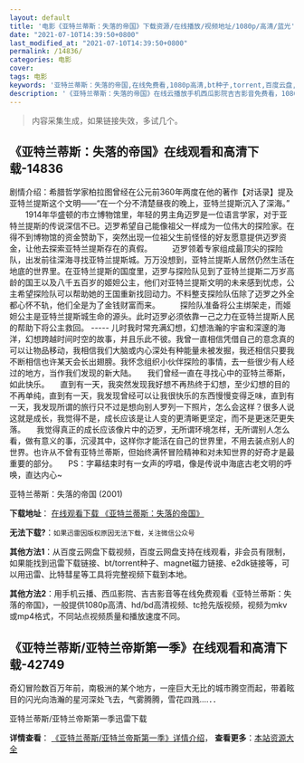 ```yaml
---
layout: default
title: '电影《亚特兰蒂斯：失落的帝国》下载资源/在线播放/视频地址/1080p/高清/蓝光'
date: "2021-07-10T14:39:50+0800"
last_modified_at: "2021-07-10T14:39:50+0800"
permalink: /14836/
categories: 电影
cover:
tags: 电影
keywords: '亚特兰蒂斯：失落的帝国,在线免费看,1080p高清,bt种子,torrent,百度云盘,magnet,磁力链,迅雷下载资源'
description: '《亚特兰蒂斯：失落的帝国》在线云播放手机西瓜影院吉吉影音免费看，1080p高清bd/hd未删减完整版和tc抢先枪版，mkv/mp4格式，附带bt/torrent种子、magnet/磁力链、百度云盘、网盘资源迅雷下载链接'
---
```


>内容采集生成，如果链接失效，多试几个。


## 《亚特兰蒂斯：失落的帝国》在线观看和高清下载-14836

剧情介绍：希腊哲学家柏拉图曾经在公元前360年两度在他的著作【对话录】提及亚特兰提斯这个文明——“在一个分不清楚昼夜的晚上，亚特兰提斯沉入了深海。”  　　1914年华盛顿的市立博物馆里，年轻的男主角迈罗是一位语言学家，对于亚特兰提斯的传说深信不已。迈罗希望自己能像祖父一样成为一位伟大的探险家。在得不到博物馆的资金赞助下，突然出现一位祖父生前怪怪的好友愿意提供迈罗资金，让他去探索亚特兰提斯存在的真假。  　　迈罗领着专家组成最顶尖的探险队，出发前往深海寻找亚特兰提斯城。万万没想到，亚特兰提斯人居然仍然生活在地底的世界里。在亚特兰提斯的国度里，迈罗与探险队见到了亚特兰提斯二万岁高龄的国王以及八千五百岁的姬妲公主，他们对亚特兰提斯文明的未来感到忧虑，公主希望探险队可以帮助她的王国重新找回动力。不料整支探险队伍除了迈罗之外全都心怀不轨，他们全是为了金钱财富而来。  　　探险队准备将公主绑架走，而姬妲公主是亚特兰提斯城生命的源头。此时迈罗必须依靠一己之力在亚特兰提斯人民的帮助下将公主救回。 -----  儿时我时常充满幻想，幻想浩瀚的宇宙和深邃的海洋，幻想跨越时间时空的故事，并且乐此不彼。我曾一直相信凭借自己的意念真的可以让物品移动，我相信我们大脑或内心深处有种能量未被发掘，我还相信只要我不断相信也许某天会长出翅膀。我怀念组织小伙伴探险的事情，去一些很少有人经过的地方，当作我们发现的新大陆。       我们曾经一直在寻找心中的亚特兰蒂斯，如此快乐。       直到有一天，我突然发现我好想不再热终于幻想，至少幻想的目的不再单纯，直到有一天，我发现曾经可以让我很快乐的东西慢慢变得乏味，直到有一天，我发现所谓的旅行只不过是想向别人罗列一下照片，怎么会这样？很多人说这就是成长，我觉得不是，成长应该是让人变的更清晰更坚定，而不是更迷茫更失落。       我觉得真正的成长应该像片中的迈罗，无所谓环境怎样，无所谓别人怎么看，做有意义的事，沉浸其中，这样你才能活在自己的世界里，不用去装点别人的世界。也许从不曾有亚特兰蒂斯，但始终满怀冒险精神和对未知世界的好奇才是最重要的部分。       PS：字幕结束时有一女声的哼唱，像是传说中海底古老文明的呼唤，直达内心~


亚特兰蒂斯：失落的帝国 (2001)

**下载地址**： [在线观看下载 《亚特兰蒂斯：失落的帝国》](https://www.btbtdy.me/btdy/dy4992.html) 


**无法下载?**：`如果迅雷因版权原因无法下载，关注微信公众号 `

**其他方法1**：从百度云网盘下载视频，百度云网盘支持在线观看，非会员有限制，如果能找到迅雷下载链接、bt/torrent种子、magnet磁力链接、e2dk链接等，可以用迅雷、比特彗星等工具将完整视频下载到本地。

**其他方法2**：用手机云播、西瓜影院、吉吉影音等在线免费观看《亚特兰蒂斯：失落的帝国》，一般提供1080p高清、hd/bd高清视频、tc抢先版视频，视频为mkv或mp4格式，不同站点视频质量和播放速度不同。


## 《亚特兰蒂斯/亚特兰帝斯第一季》在线观看和高清下载-42749

奇幻冒险数百万年前，南极洲的某个地方，一座巨大无比的城市腾空而起，带着眩目的闪光向浩瀚的星河深处飞去，气雾腾腾，雪花四溅....．．


亚特兰蒂斯/亚特兰帝斯第一季迅雷下载

**详情查看**： [《亚特兰蒂斯/亚特兰帝斯第一季》详情介绍](/movie/42749/)， **查看更多**：[本站资源大全](/movie/t/all/)

